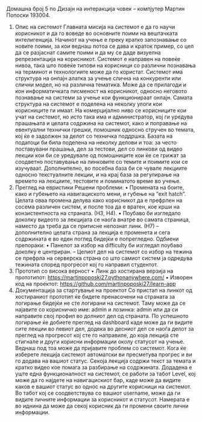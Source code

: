 Домашна број 5 по Дизајн на интеракција човек – компјутер
Мартин Попоски 193004.
1.	Опис на системот
Главната мисија на системот е да го научи корисникот и да го воведе во основните поими на вештачката интелигенција. 
Начинот на учење е преку кратко запознавање со новите поими, за кои веднаш потоа се дава и краток пример, со цел да 
се разјаснат самите поими и да му се даде визуелна репрезентација на корисникот. Системот е направен на повеќе нивоа,
така што повеќе типови на корисници со различни познавања на терминот и технологиите може да го користат. Системот
има структура на онлајн алатка за учење слична на конкуренти или слични модел, но на различна тематика. Може да се 
прилагоди и кон информатичката писменост на корисникот, односно неговото познавање на системи за учење кои функционираат
онлајн. Самата структура на системот е поделена на неколку улоги кои корисниците ги имаат. На комерцијално ниво се 
корисниците кои учат на системот, но исто така има и администратор, кој ги уредува прашањата и целата содржина на системот, 
како и поправање на евентуални технички грешки, помошник односно стручен во темата, кој ќе е задолжен за делот со техничка 
поддршка. Базата на податоци би била поделена на неколку делови и тоа: за често поставувани прашања, дел за тестови, дел 
со линкови од видео лекции кои би се уредувале од помошниците кои ќе се грижат за соодветно поставување на линковите со 
темите и поимите кои се изучуваат. Дополнително, во посебна база би се чувале лекциите односно текстуалните лекции, и на 
крај база за регулирање на времето на лекциите, тестовите и поминатото време во учење.
2.	Преглед на евристики
Решени проблеми:
•	Промената на боите, како и губењето на навигациското мени, и губење на “exit hatch”. Целата оваа промена делува како 
корисникот да е префрлен на сосема различен систем, и после тоа да е вратен, кое крши на конзистентноста на страната. (Н3, Н4).
•	Поубаво би изгледало доколку видеото за лекцијата се наоѓа внатре во самата страница, наместо да треба да се притисне 
непознат линк. (Н7) – дополнително целата страна за лекција е променета и сега содржината е во еден поглед бидејќи е попрегледно.
Одбиени препораки:
•	Панелот за избор на difficulty би изгледал поубаво доколку е центриран. – Целиот дел на системот со избор на тежина 
се префрла на серверска страна со што самиот систем ја одредува тежината според прогресот кој го направил студентот.
3.	Прототип со висока верност
•	Линк до хостирана верзија на прототипот: https://martinpoposki27.pythonanywhere.com/ 
•	Изворен код на проектот: https://github.com/martinpoposki27/learn-app 
4.	Документација за стартување на проектот
Со пристап на линкот од хостираниот прототип ќе бидете пренасочени на страната за логирање бидејќи не сте логирани 
на системот. Таму може да се најавите со корисничко име: admin и лозинка: admin или да си направите свој профил во 
долниот дел од страната. 
По успешното логирање ќе добиете преглед на dashboard каде може да ги видите сите лекции во левиот дел, додека во десниот 
дел се наоѓа делот за преглед на прогресот кој сте го направиле, до која лекција сте стигнале и други корисни информации 
околу статусот на учење. Веднаш под тоа може да пријавите проблем со системот.
Кога ќе изберете лекција системот автоматски ви пресметува прогрес и ви го додава на вашиот статус. Секоја лекција содржи 
текст за темата и кратко видео кое помага за разбирање на содржината.
Додадена е уште една функционалност на системот, се работи за табот Level, кој може да го најдете на навигацискиот бар, 
каде може да видите каков е вашиот статус во однос на другите корисници на системот.
Во табот кој се соодветствува со вашиот username, може да ги видите личните информации за корисникот и статусот. Намерата 
е во иднина да може да секој корисник да ги промени своите лични информации.


